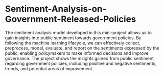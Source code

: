 # Sentiment-Analysis-on-Government-Released-Policies
The sentiment analysis model developed in this mini-project allows us to gain insights into public sentiment towards government policies. By following the machine learning lifecycle, we can effectively collect, preprocess, model, evaluate, and report on the sentiments expressed by the public, enabling policymakers to make informed decisions and improve governance. The project shows the insights gained from public sentiment regarding government policies, including positive and negative sentiments, trends, and potential areas of improvement.
